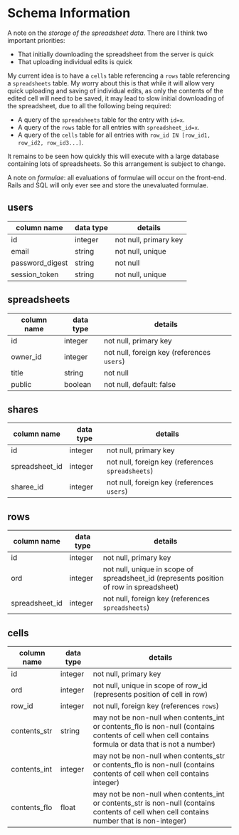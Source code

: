 # Schema Information

A note on the *storage of the spreadsheet data*. There are I think two important priorities:

- That initially downloading the spreadsheet from the server is quick
- That uploading individual edits is quick

My current idea is to have a `cells` table referencing a `rows` table referencing a `spreadsheets` table. My worry about this is that while it will allow very quick uploading and saving of individual edits, as only the contents of the edited cell will need to be saved, it may lead to slow initial downloading of the spreadsheet, due to all the following being required:

- A query of the `spreadsheets` table for the entry with `id=x`.
- A query of the `rows` table for all entries with `spreadsheet_id=x`.
- A query of the `cells` table for all entries with `row_id IN [row_id1, row_id2, row_id3...]`.

It remains to be seen how quickly this will execute with a large database containing lots of spreadsheets. So this arrangement is subject to change.

A note on *formulae*: all evaluations of formulae will occur on the front-end. Rails and SQL will only ever see and store the unevaluated formulae.

## users
column name     | data type | details
----------------|-----------|-----------------------
id              | integer   | not null, primary key
email           | string    | not null, unique
password_digest | string    | not null
session_token   | string    | not null, unique

## spreadsheets
column name | data type | details
------------|-----------|-----------------------
id          | integer   | not null, primary key
owner_id    | integer   | not null, foreign key (references `users`)
title       | string    | not null
public      | boolean   | not null, default: false

## shares
column name    | data type | details
---------------|-----------|-----------------------
id             | integer   | not null, primary key
spreadsheet_id | integer   | not null, foreign key (references `spreadsheets`)
sharee_id      | integer   | not null, foreign key (references `users`)

## rows
column name    | data type | details
---------------|-----------|-----------------------
id             | integer   | not null, primary key
ord            | integer   | not null, unique in scope of spreadsheet_id (represents position of row in spreadsheet)
spreadsheet_id | integer   | not null, foreign key (references `spreadsheets`)

## cells
column name    | data type | details
---------------|-----------|-----------------------
id             | integer   | not null, primary key
ord            | integer   | not null, unique in scope of row_id (represents position of cell in row)
row_id         | integer   | not null, foreign key (references `rows`)
contents_str   | string    | may not be non-null when contents_int or contents_flo is non-null (contains contents of cell when cell contains formula or data that is not a number)
contents_int   | integer   | may not be non-null when contents_str or contents_flo is non-null (contains contents of cell when cell contains integer)
contents_flo   | float     | may not be non-null when contents_int or contents_str is non-null (contains contents of cell when cell contains number that is non-integer)
